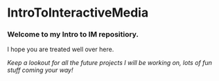 # IntroToInteractiveMedia

### Welcome to my Intro to IM repositiory.

I hope you are treated well over here. 

*Keep a lookout for all the future projects I will be working on, lots of fun stuff coming your way!*
